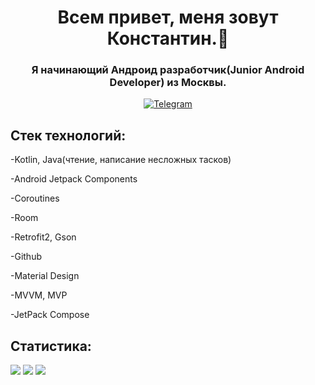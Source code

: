 <div id="header" align="center">
<h1>Всем привет, меня зовут Константин.👋</h1>

<h3>Я начинающий Андроид разработчик(Junior Android Developer) из Москвы.</h3>

<a href="telegram-url">
		<img src="https://img.shields.io/badge/Telegram-blue?style=for-the-badge&logo=telegram&logoColor=white" alt="Telegram"/>
	</a>
</div>


## Стек технологий:

-Kotlin, Java(чтение, написание несложных тасков)

-Android Jetpack Components

-Coroutines

-Room

-Retrofit2, Gson

-Github

-Material Design

-MVVM, MVP

-JetPack Compose

## Статистика:

![](http://github-profile-summary-cards.vercel.app/api/cards/repos-per-language?username=BeeR080&theme=default)
![](https://github-profile-summary-cards.vercel.app/api/cards/stats?username=BeeR080&theme=github_dark)
![](http://github-profile-summary-cards.vercel.app/api/cards/productive-time?username=BeeR080&theme=default&utcOffset=8)


